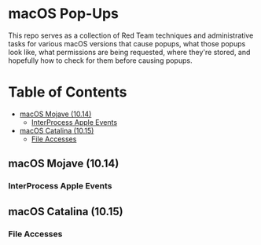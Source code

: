 # macOS Pop-Ups

This repo serves as a collection of Red Team techniques and administrative tasks for various macOS versions that cause popups, what those popups look like, what permissions are being requested, where they're stored, and hopefully how to check for them before causing popups.

# Table of Contents
- [macOS Mojave (10.14)](macos-mojave-(10.14))
  - [InterProcess Apple Events](interprocess-apple-events)
- [macOS Catalina (10.15)](macos-catalina(10.15))
  - [File Accesses](file-accesses)

## macOS Mojave (10.14)

### InterProcess Apple Events

## macOS Catalina (10.15)

### File Accesses
